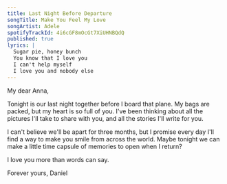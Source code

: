 ```yaml
---
title: Last Night Before Departure
songTitle: Make You Feel My Love
songArtist: Adele
spotifyTrackId: 4i6cGF8mOcGt7XiUHNBQdQ
published: true
lyrics: |
  Sugar pie, honey bunch
  You know that I love you
  I can't help myself
  I love you and nobody else
---
```


My dear Anna,

Tonight is our last night together before I board that plane. My bags are packed, but my heart is so full of you. I've been thinking about all the pictures I'll take to share with you, and all the stories I'll write for you.

I can't believe we'll be apart for three months, but I promise every day I'll find a way to make you smile from across the world. Maybe tonight we can make a little time capsule of memories to open when I return?

I love you more than words can say.

Forever yours,
Daniel
